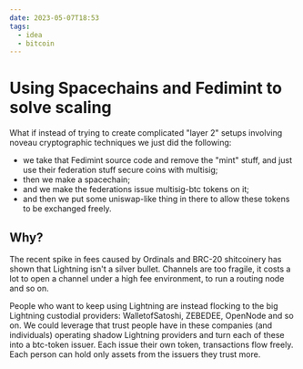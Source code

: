```yaml
---
date: 2023-05-07T18:53
tags:
  - idea
  - bitcoin
---
```


# Using Spacechains and Fedimint to solve scaling

What if instead of trying to create complicated "layer 2" setups involving noveau cryptographic techniques we just did the following:

- we take that Fedimint source code and remove the "mint" stuff, and just use their federation stuff secure coins with multisig;
- then we make a spacechain;
- and we make the federations issue multisig-btc tokens on it;
- and then we put some uniswap-like thing in there to allow these tokens to be exchanged freely.

## Why?

The recent spike in fees caused by Ordinals and BRC-20 shitcoinery has shown that Lightning isn't a silver bullet. Channels are too fragile, it costs a lot to open a channel under a high fee environment, to run a routing node and so on.

People who want to keep using Lightning are instead flocking to the big Lightning custodial providers: WalletofSatoshi, ZEBEDEE, OpenNode and so on. We could leverage that trust people have in these companies (and individuals) operating shadow Lightning providers and turn each of these into a btc-token issuer. Each issue their own token, transactions flow freely. Each person can hold only assets from the issuers they trust more.

